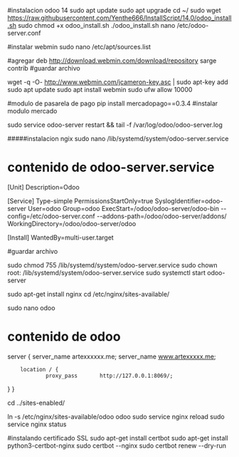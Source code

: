 #instalacion odoo 14
sudo apt update
sudo apt upgrade
cd ~/
sudo wget https://raw.githubusercontent.com/Yenthe666/InstallScript/14.0/odoo_install.sh
sudo chmod +x odoo_install.sh
./odoo_install.sh
nano /etc/odoo-server.conf

#instalar webmin
sudo nano /etc/apt/sources.list

#agregar 
deb http://download.webmin.com/download/repository sarge contrib
#guardar archivo

wget -q -O- http://www.webmin.com/jcameron-key.asc | sudo apt-key add
sudo apt update
sudo apt install webmin
sudo ufw allow 10000

#modulo de pasarela de pago
pip install mercadopago==0.3.4
#instalar modulo mercado

sudo service odoo-server restart && tail -f /var/log/odoo/odoo-server.log

#####instalacion ngix
sudo nano /lib/systemd/system/odoo-server.service

# contenido de odoo-server.service
[Unit]
Description=Odoo

[Service]
Type-simple
PermissionsStartOnly=true
SyslogIdentifier=odoo-server
User=odoo
Group=odoo
ExecStart=/odoo/odoo-server/odoo-bin --config=/etc/odoo-server.conf --addons-path=/odoo/odoo-server/addons/
WorkingDirectory=/odoo/odoo-server/odoo

[Install]
WantedBy=multi-user.target

#guardar archivo

sudo chmod 755 /lib/systemd/system/odoo-server.service
sudo chown root: /lib/systemd/system/odoo-server.service
sudo systemctl start odoo-server

sudo apt-get install nginx
cd /etc/nginx/sites-available/

sudo nano odoo
# contenido de odoo
server {
        server_name artexxxxxx.me;
        server_name www.artexxxxx.me;

        location / {
                proxy_pass       http://127.0.0.1:8069/;
}
}



cd ../sites-enabled/

ln -s /etc/nginx/sites-available/odoo odoo
sudo service nginx reload
sudo service nginx status

#instalando certificado SSL 
sudo apt-get install certbot
sudo apt-get install python3-certbot-nginx
sudo certbot --nginx
sudo certbot renew --dry-run
